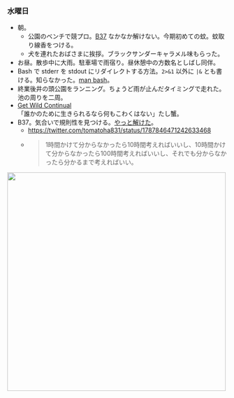 ### 水曜日

* 朝。
  * 公園のベンチで競プロ。[B37](https://atcoder.jp/contests/tessoku-book/tasks/tessoku_book_dj) なかなか解けない。今期初めての蚊。蚊取り線香をつける。
  * 犬を連れたおばさまに挨拶。ブラックサンダーキャラメル味もらった。
* お昼。散歩中に大雨。駐車場で雨宿り。昼休憩中の方数名としばし同伴。
* Bash で stderr を stdout にリダイレクトする方法。`2>&1` 以外に `|&` とも書ける。知らなかった。[man bash](https://linux.die.net/man/1/bash)。
* 終業後井の頭公園をランニング。ちょうど雨が止んだタイミングで走れた。池の周りを二周。
* [Get Wild Continual](https://www.youtube.com/watch?v=DD_a9nM0Jnk)<br>
  「誰かのために生きられるなら何もこわくはない」たし蟹。
* B37。気合いで規則性を見つける。[やっと解けた](https://atcoder.jp/contests/tessoku-book/submissions/53250580)。
  * https://twitter.com/tomatoha831/status/1787846471242633468
  * > 1時間かけて分からなかったら10時間考えればいいし、10時間かけて分からなかったら100時間考えればいいし、それでも分からなかったら分かるまで考えればいい。

<img src="https://i.imgur.com/JtAC01n.jpg" width="500">
